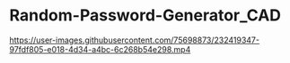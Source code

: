 # Random-Password-Generator_CAD






https://user-images.githubusercontent.com/75698873/232419347-97fdf805-e018-4d34-a4bc-6c268b54e298.mp4







